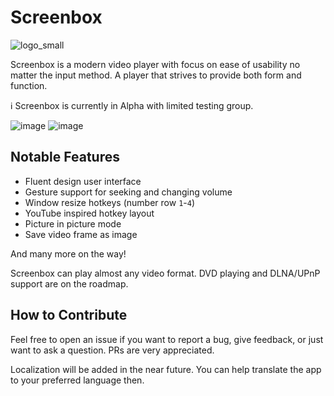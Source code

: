# Screenbox
![logo_small](https://user-images.githubusercontent.com/31434093/157200320-19a6a26e-c466-4d62-baae-6e2ff9fa4593.png)

Screenbox is a modern video player with focus on ease of usability no matter the input method. A player that strives to provide both form and function.

ℹ️ Screenbox is currently in Alpha with limited testing group.

![image](https://user-images.githubusercontent.com/31434093/190074638-9a5aca20-4826-49f1-a1bc-8282c402d58d.png)
![image](https://user-images.githubusercontent.com/31434093/190075094-acb7443a-ce6b-4c16-a0e5-cf94d4b390ac.png)

## Notable Features

- Fluent design user interface
- Gesture support for seeking and changing volume
- Window resize hotkeys (number row `1`-`4`)
- YouTube inspired hotkey layout
- Picture in picture mode
- Save video frame as image

And many more on the way!

Screenbox can play almost any video format. DVD playing and DLNA/UPnP support are on the roadmap.

## How to Contribute

Feel free to open an issue if you want to report a bug, give feedback, or just want to ask a question. PRs are very appreciated.

Localization will be added in the near future. You can help translate the app to your preferred language then.
